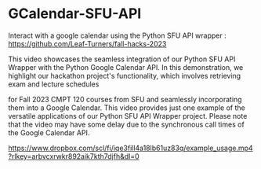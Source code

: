 # GCalendar-SFU-API
Interact with a google calendar using the Python SFU API  wrapper : https://github.com/Leaf-Turners/fall-hacks-2023

This video showcases the seamless integration of our Python SFU API Wrapper with the Python Google Calendar API. In this demonstration, we highlight our hackathon project's functionality, which involves retrieving exam and lecture schedules 

for Fall 2023 CMPT 120 courses from SFU and seamlessly incorporating them into a Google Calendar. This video provides just one example of the versatile applications of our Python SFU API Wrapper project. Please note that the video may have some delay due to the synchronous call times of the Google Calendar API.



https://www.dropbox.com/scl/fi/iqe3fill4a18lb61uz83q/example_usage.mp4?rlkey=arbvcxrwkr892aik7kth7djfh&dl=0
